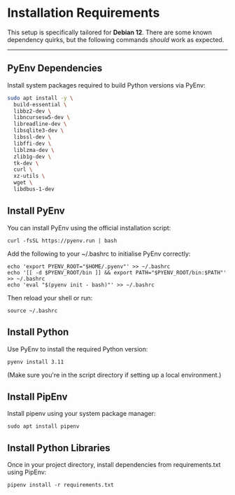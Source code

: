 # Installation Requirements

This setup is specifically tailored for **Debian 12**. There are some known dependency quirks, but the following commands *should* work as expected.

---

## PyEnv Dependencies

Install system packages required to build Python versions via PyEnv:

```bash
sudo apt install -y \
  build-essential \
  libbz2-dev \
  libncursesw5-dev \
  libreadline-dev \
  libsqlite3-dev \
  libssl-dev \
  libffi-dev \
  liblzma-dev \
  zlib1g-dev \
  tk-dev \
  curl \
  xz-utils \
  wget \
  libdbus-1-dev
```

## Install PyEnv
You can install PyEnv using the official installation script:

`curl -fsSL https://pyenv.run | bash`

Add the following to your ~/.bashrc to initialise PyEnv correctly:

```
echo 'export PYENV_ROOT="$HOME/.pyenv"' >> ~/.bashrc
echo '[[ -d $PYENV_ROOT/bin ]] && export PATH="$PYENV_ROOT/bin:$PATH"' >> ~/.bashrc
echo 'eval "$(pyenv init - bash)"' >> ~/.bashrc
```

Then reload your shell or run:

`source ~/.bashrc`

## Install Python

Use PyEnv to install the required Python version:

`pyenv install 3.11`

(Make sure you're in the script directory if setting up a local environment.)

## Install PipEnv

Install pipenv using your system package manager:

`sudo apt install pipenv`

## Install Python Libraries

Once in your project directory, install dependencies from requirements.txt using PipEnv:

`pipenv install -r requirements.txt`
